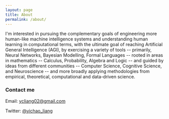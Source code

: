 ```yaml
---
layout: page
title: About
permalink: /about/
---
```


I'm interested in pursuing the complementary goals of engineering more human-like machine intelligence systems and understanding human learning in computational terms, with the ultimate goal of reaching Artificial General Intelligence (AGI), by exercising a variety of tools -- primarily, Neural Networks, Bayesian Modelling, Formal Languages -- rooted in areas in mathematics --  Calculus, Probability, Algebra and Logic -- and guided by ideas from different communities -- Computer Science, Cognitive Science, and Neuroscience -- and more broadly applying methodologies from empirical, theoretical, computational and data-driven science.

### Contact me

Email: [ycliang02@gmail.com](mailto:ycliang02@gmail.com)


Twitter: [@yichao_liang](https://twitter.com/yichao_liang)
